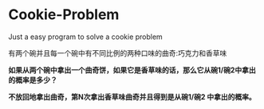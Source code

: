 # Cookie-Problem
Just  a easy program to solve a cookie problem

有两个碗并且每一个碗中有不同比例的两种口味的曲奇:巧克力和香草味


**如果从两个碗中拿出一个曲奇饼，如果它是香草味的话，那么它从碗1/碗2中拿出的概率是多少？**

**不放回地拿出曲奇，第N次拿出香草味曲奇并且得到是从碗1/碗2 中拿出的概率。**